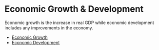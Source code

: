 # Economic Growth & Development #
Economic growth is the increase in real GDP while economic development includes any improvements in the economy.
- [Economic Growth](economic_growth.md)
- [Economic Development](development.md)
